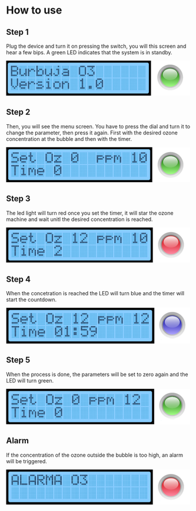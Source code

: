 # How to use

## Step 1

Plug the device and turn it on pressing the switch, you will this screen and hear a few bips. A green LED indicates that the system is in standby.

 <img src="/images/b1.png" width="500">

## Step 2

Then, you will see the menu screen. You have to press the dial and turn it to change the parameter, then press it again. First with the desired ozone concentration at the bubble and then with the timer.

 <img src="/images/b2.png" width="500">

## Step 3

The led light will turn red once you set the timer, it will star the ozone machine and wait unitl the desired concentration is reached.

 <img src="/images/b3.png" width="500">

## Step 4

When the concetration is reached the LED will turn blue and the timer will start the countdown.

 <img src="/images/b4.png" width="500">


## Step 5

When the process is done, the parameters will be set to zero again and the LED will turn green.

 <img src="/images/b5.png" width="500">

## Alarm

If the concentration of the ozone outside the bubble is too high, an alarm will be triggered.

 <img src="/images/b6.png" width="500">